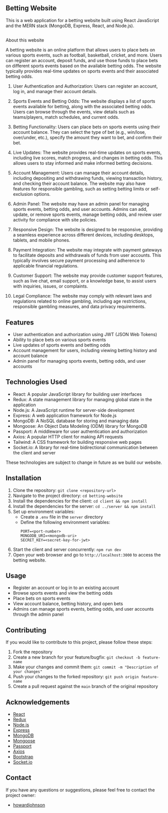 ## Betting Website

This is a web application for a betting website built using React JavaScript and the MERN stack (MongoDB, Express, React, and Node.js).

##
 About this website

A betting website is an online platform that allows users to place bets on various sports events, such as football, basketball, cricket, and more. Users can register an account, deposit funds, and use those funds to place bets on different sports events based on the available betting odds. The website typically provides real-time updates on sports events and their associated betting odds.

1. User Authentication and Authorization: Users can register an account, log in, and manage their account details.

2. Sports Events and Betting Odds: The website displays a list of sports events available for betting, along with the associated betting odds. Users can browse through the events, view details such as teams/players, match schedules, and current odds.

3. Betting Functionality: Users can place bets on sports events using their account balance. They can select the type of bet (e.g., win/lose, over/under, etc.), specify the amount they want to bet, and confirm their bet. 

4. Live Updates: The website provides real-time updates on sports events, including live scores, match progress, and changes in betting odds. This allows users to stay informed and make informed betting decisions.

5. Account Management: Users can manage their account details, including depositing and withdrawing funds, viewing transaction history, and checking their account balance. The website may also have features for responsible gambling, such as setting betting limits or self-exclusion options.

6. Admin Panel: The website may have an admin panel for managing sports events, betting odds, and user accounts. Admins can add, update, or remove sports events, manage betting odds, and review user activity for compliance with site policies.

7. Responsive Design: The website is designed to be responsive, providing a seamless experience across different devices, including desktops, tablets, and mobile phones.

8. Payment Integration: The website may integrate with payment gateways to facilitate deposits and withdrawals of funds from user accounts. This typically involves secure payment processing and adherence to applicable financial regulations.

9. Customer Support: The website may provide customer support features, such as live chat, email support, or a knowledge base, to assist users with inquiries, issues, or complaints.

10. Legal Compliance: The website may comply with relevant laws and regulations related to online gambling, including age restrictions, responsible gambling measures, and data privacy requirements.

## Features

- User authentication and authorization using JWT (JSON Web Tokens)
- Ability to place bets on various sports events
- Live updates of sports events and betting odds
- Account management for users, including viewing betting history and account balance
- Admin panel for managing sports events, betting odds, and user accounts

## Technologies Used

- React: A popular JavaScript library for building user interfaces
- Redux: A state management library for managing global state in the application
- Node.js: A JavaScript runtime for server-side development
- Express: A web application framework for Node.js
- MongoDB: A NoSQL database for storing and managing data
- Mongoose: An Object Data Modeling (ODM) library for MongoDB
- Passport: A middleware for user authentication and authorization
- Axios: A popular HTTP client for making API requests
- Tailwind: A CSS framework for building responsive web pages
- Socket.io: A library for real-time bidirectional communication between the client and server

These technologies are subject to change in future as we build our website.

## Installation

1. Clone the repository: `git clone <repository-url>`
2. Navigate to the project directory: `cd betting-website`
3. Install the dependencies for the client: `cd client && npm install`
4. Install the dependencies for the server: `cd ../server && npm install`
5. Set up environment variables:
   - Create a `.env` file in the `server` directory
   - Define the following environment variables:
     ```
     PORT=<port-number>
     MONGODB_URI=<mongodb-uri>
     SECRET_KEY=<secret-key-for-jwt>
     ```
6. Start the client and server concurrently: `npm run dev`
7. Open your web browser and go to `http://localhost:3000` to access the betting website.

## Usage

- Register an account or log in to an existing account
- Browse sports events and view the betting odds
- Place bets on sports events
- View account balance, betting history, and open bets
- Admins can manage sports events, betting odds, and user accounts through the admin panel

## Contributing

If you would like to contribute to this project, please follow these steps:

1. Fork the repository
2. Create a new branch for your feature/bugfix: `git checkout -b feature-name`
3. Make your changes and commit them: `git commit -m "Description of your changes"`
4. Push your changes to the forked repository: `git push origin feature-name`
5. Create a pull request against the `main` branch of the original repository


## Acknowledgements

- [React](https://reactjs.org/)
- [Redux](https://redux.js.org/)
- [Node.js](https://nodejs.org/)
- [Express](https://expressjs.com/)
- [MongoDB](https://www.mongodb.com/)
- [Mongoose](https://mongoosejs.com/)
- [Passport](http://www.passportjs.org/)
- [Axios](https://axios-http.com/)
- [Bootstrap](https://getbootstrap.com/)
- [Socket.io](https://socket.io/)

## Contact

If you have any questions or suggestions, please feel free to contact the project owner:

- [howardjohnson](howardjohnson9817@gmail.com)
